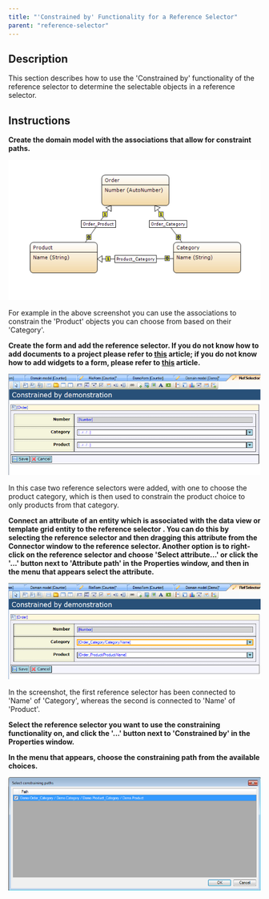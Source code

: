 ```yaml
---
title: "'Constrained by' Functionality for a Reference Selector"
parent: "reference-selector"
---
```

## Description

This section describes how to use the 'Constrained by' functionality of the reference selector to determine the selectable objects in a reference selector.

## Instructions

 **Create the domain model with the associations that allow for constraint paths.**

![](attachments/2621472/2752699.png)

For example in the above screenshot you can use the associations to constrain the 'Product' objects you can choose from based on their 'Category'.

 **Create the form and add the reference selector. If you do not know how to add documents to a project please refer to [this](add-documents-to-a-module) article; if you do not know how to add widgets to a form, please refer to [this](add-a-widget-to-a-form) article.**

![](attachments/2621472/2752701.png)

In this case two reference selectors were added, with one to choose the product category, which is then used to constrain the product choice to only products from that category.

 **Connect an attribute of an entity which is associated with the data view or template grid entity to the reference selector . You can do this by selecting the reference selector and then dragging this attribute from the Connector window to the reference selector. Another option is to right-click on the reference selector and choose 'Select attribute...' or click the '...' button next to 'Attribute path' in the Properties window, and then in the menu that appears select the attribute.**

![](attachments/2621472/2752694.png)

In the screenshot, the first reference selector has been connected to 'Name' of 'Category', whereas the second is connected to 'Name' of 'Product'.

 **Select the reference selector you want to use the constraining functionality on, and click the '...' button next to 'Constrained by' in the Properties window.**

 **In the menu that appears, choose the constraining path from the available choices.**

![](attachments/2621472/2752700.png)
